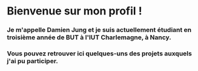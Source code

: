 # Bienvenue sur mon profil !

### Je m'appelle Damien Jung et je suis actuellement étudiant en troisième année de BUT à l'IUT Charlemagne, à Nancy.
### Vous pouvez retrouver ici quelques-uns des projets auxquels j'ai pu participer.
